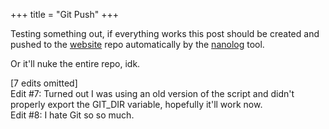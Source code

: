 +++
title = "Git Push"
+++

Testing something out, if everything works this post should be created and pushed to the [website](https://codeberg.org/daudix/website) repo automatically by the [nanolog](https://codeberg.org/daudix/nanolog) tool.

Or it'll nuke the entire repo, idk.

[7 edits omitted]  
Edit #7: Turned out I was using an old version of the script and didn't properly export the GIT_DIR variable, hopefully it'll work now.  
Edit #8: I hate Git so so much.
